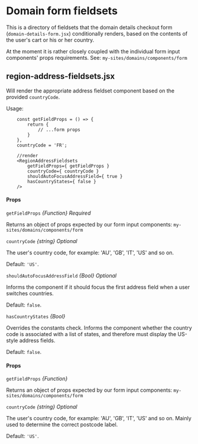 Domain form fieldsets
===============

This is a directory of fieldsets that the domain details checkout form (`domain-details-form.jsx`) conditionally renders, based on the contents of the user's cart or his or her country.

At the moment it is rather closely coupled with the individual form input components' props requirements. See: `my-sites/domains/components/form`

##  region-address-fieldsets.jsx

Will render the appropriate address fieldset component based on the provided `countryCode`.

Usage:

```
    const getFieldProps = () => {
        return {
            // ...form props
        }
    },
    countryCode = 'FR';
    
    //render
    <RegionAddressFieldsets
        getFieldProps={ getFieldProps }
        countryCode={ countryCode }
        shouldAutoFocusAddressField={ true }
        hasCountryStates={ false }
    />
```

#### Props

`getFieldProps` _{Function}_ _Required_

Returns an object of props expected by our form input components: `my-sites/domains/components/form`

`countryCode` _{string}_ _Optional_

The user's country code, for example: 'AU', 'GB', 'IT', 'US' and so on.

Default: `'US'`. 

`shouldAutoFocusAddressField` _{Bool}_ _Optional_

Informs the component if it should focus the first address field when a user switches countries. 

Default: `false`. 

`hasCountryStates` _{Bool}_ 

Overrides the constants check. Informs the component whether the country code is associated with a list of states, and therefore must display the US-style address fields.

Default: `false`. 

#### Props

`getFieldProps` _{Function}_ 

Returns an object of props expected by our form input components: `my-sites/domains/components/form`

`countryCode` _{string}_ _Optional_

The user's country code, for example: 'AU', 'GB', 'IT', 'US' and so on. Mainly used to determine the correct postcode label.

Default: `'US'`. 




